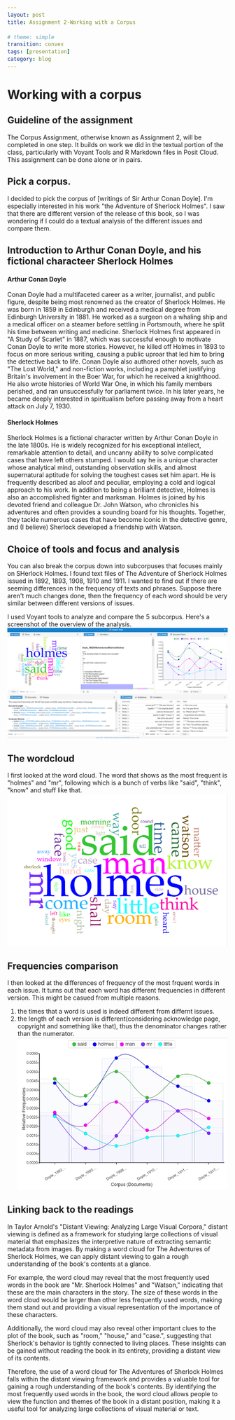 ```yaml
---
layout: post
title: Assignment 2-Working with a Corpus

# theme: simple
transition: convex
tags: [presentation]
category: blog
---
```

# Working with a corpus

## Guideline of the assignment
The Corpus Assignment, otherwise known as Assignment 2, will be completed in one step. It builds on work we did in the textual portion of the class, particularly with Voyant Tools and R Markdown files in Posit Cloud. This assignment can be done alone or in pairs.

## Pick a corpus. 
I decided to pick the corpus of [writings of Sir Arthur Conan Doyle]. I'm especially interested in his work "the Adventure of Sherlock Holmes". I saw that there are different version of the release of this book, so I was wondering if I could do a textual analysis of the different issues and compare them. 

## Introduction to Arthur Conan Doyle, and his fictional characteer Sherlock Holmes
#### Arthur Conan Doyle
Conan Doyle had a multifaceted career as a writer, journalist, and public figure, despite being most renowned as the creator of Sherlock Holmes. He was born in 1859 in Edinburgh and received a medical degree from Edinburgh University in 1881. He worked as a surgeon on a whaling ship and a medical officer on a steamer before settling in Portsmouth, where he split his time between writing and medicine.
Sherlock Holmes first appeared in "A Study of Scarlet" in 1887, which was successful enough to motivate Conan Doyle to write more stories. However, he killed off Holmes in 1893 to focus on more serious writing, causing a public uproar that led him to bring the detective back to life. Conan Doyle also authored other novels, such as "The Lost World," and non-fiction works, including a pamphlet justifying Britain's involvement in the Boer War, for which he received a knighthood. He also wrote histories of World War One, in which his family members perished, and ran unsuccessfully for parliament twice. In his later years, he became deeply interested in spiritualism before passing away from a heart attack on July 7, 1930.
#### Sherlock Holmes
Sherlock Holmes is a fictional character written by Arthur Conan Doyle in the late 1800s. He is widely recognized for his exceptional intellect, remarkable attention to detail, and uncanny ability to solve complicated cases that have left others stumped.
I would say he is a unique character whose analytical mind, outstanding observation skills, and almost supernatural aptitude for solving the toughest cases set him apart. He is frequently described as aloof and peculiar, employing a cold and logical approach to his work. In addition to being a brilliant detective, Holmes is also an accomplished fighter and marksman.
 Holmes is joined by his devoted friend and colleague Dr. John Watson, who chronicles his adventures and often provides a sounding board for his thoughts. Together, they tackle numerous cases that have become iconic in the detective genre, and (I believe) Sherlock developed a friendship with Watson.

## Choice of tools and focus and analysis
You can also break the corpus down into subcorpuses that focuses mainly on SHerlock Holmes. I found text files of The Adventure of Sherlock Holmes issued in 1892, 1893, 1908, 1910 and 1911. I wanted to find out if there are seeming differences in the frequency of texts and phrases. Suppose there aren't much changes done, then the frequency of each word should be very similar between different versions of issues. 

I used Voyant tools to analyze and compare the 5 subcorpus. Here's a screenshot of the overview of the analysis. 
![General](/images/general.png "General")


## The wordcloud
I first looked at the word cloud. The word that shows as the most frequent is "holmes" and "mr", following which is a bunch of verbs like "said", "think", "know" and stuff like that. 
![wordcloud](/images/wordcloud.png "wordcloud")

## Frequencies comparison
I then looked at the differences of frequency of the most frquent words in each issue. It turns out that each word has different frequencies in different version. This might be casued from multiple reasons.
1. the times that a word is used is indeed different from differnt issues.
2. the length of each version is different(considering acknowledge page, copyright and something like that), thus the denominator changes rather than the numerator.
![frequencies](/images/frequencies.png "frequencies")

## Linking back to the readings
In Taylor Arnold's "Distant Viewing: Analyzing Large Visual Corpora," distant viewing is defined as a framework for studying large collections of visual material that emphasizes the interpretive nature of extracting semantic metadata from images. By making a word cloud for The Adventures of Sherlock Holmes, we can apply distant viewing to gain a rough understanding of the book's contents at a glance.

For example, the word cloud may reveal that the most frequently used words in the book are "Mr. Sherlock Holmes" and "Watson," indicating that these are the main characters in the story. The size of these words in the word cloud would be larger than other less frequently used words, making them stand out and providing a visual representation of the importance of these characters.

Additionally, the word cloud may also reveal other important clues to the plot of the book, such as "room," "house," and "case.", suggesting that Sherlock's behavior is tightly connected to living places. These insights can be gained without reading the book in its entirety, providing a distant view of its contents. 

Therefore, the use of a word cloud for The Adventures of Sherlock Holmes falls within the distant viewing framework and provides a valuable tool for gaining a rough understanding of the book's contents. By identifying the most frequently used words in the book, the word cloud allows people to view the function and themes of the book in a distant position, making it a useful tool for analyzing large collections of visual material or text.
